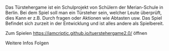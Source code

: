 Das Türstehergame ist ein Schulprojekt von Schülern der Merian-Schule in Berlin. Bei dem Spiel soll man ein Türsteher sein, welcher Leute überprüft, dies Kann er z.B. Durch fragen oder Aktionen wie Abtasten usw. Das Spiel Befindet sich zurzeit in der Entwicklung und ist alles andere als Spielbereit.

Zum Spielen https://iamcriptic.github.io/tuerstehergame2.0/ öffnen

Weitere Infos Folgen
